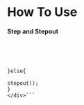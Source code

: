 # How To Use

**Step and Stepout**
<div style="overflow-x: auto; white-space: pre-wrap;">
  
```if(step(var1 == 5){

}else{

stepout();
}
</div>```
